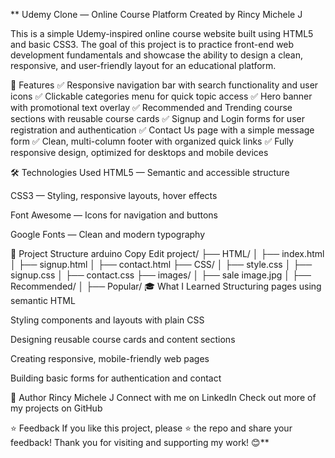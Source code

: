 ** Udemy Clone — Online Course Platform
Created by Rincy Michele J

This is a simple Udemy-inspired online course website built using HTML5 and basic CSS3. The goal of this project is to practice front-end web development fundamentals and showcase the ability to design a clean, responsive, and user-friendly layout for an educational platform.

🚀 Features
✅ Responsive navigation bar with search functionality and user icons
✅ Clickable categories menu for quick topic access
✅ Hero banner with promotional text overlay
✅ Recommended and Trending course sections with reusable course cards
✅ Signup and Login forms for user registration and authentication
✅ Contact Us page with a simple message form
✅ Clean, multi-column footer with organized quick links
✅ Fully responsive design, optimized for desktops and mobile devices

🛠 Technologies Used
HTML5 — Semantic and accessible structure

CSS3 — Styling, responsive layouts, hover effects

Font Awesome — Icons for navigation and buttons

Google Fonts — Clean and modern typography

📂 Project Structure
arduino
Copy
Edit
project/
├── HTML/
│   ├── index.html
│   ├── signup.html
│   ├── contact.html
├── CSS/
│   ├── style.css
│   ├── signup.css
│   ├── contact.css
├── images/
│   ├── sale image.jpg
│   ├── Recommended/
│   ├── Popular/
🎓 What I Learned
Structuring pages using semantic HTML

Styling components and layouts with plain CSS

Designing reusable course cards and content sections

Creating responsive, mobile-friendly web pages

Building basic forms for authentication and contact

🙌 Author
Rincy Michele J
Connect with me on LinkedIn
Check out more of my projects on GitHub

⭐ Feedback
If you like this project, please ⭐ the repo and share your feedback!
Thank you for visiting and supporting my work! 😊**
